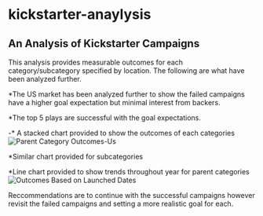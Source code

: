 # kickstarter-anaylysis

## An Analysis of Kickstarter Campaigns

This analysis provides measurable outcomes for each category/subcategory specified by location. The following are what have been analyzed further.

*The US market has been analyzed further to show the failed campaigns have a higher goal expectation but minimal interest from backers.  

*The top 5 plays are successful with the goal expectations.

-* A stacked chart provided to show the outcomes of each categories ![Parent Category Outcomes-Us](https://github.com/taranahassan/kickstarter-anaylysis/blob/main/Parent%20Category%20Outcomes%20-%20US.png?raw=true) 

*Similar chart provided for subcategories

*Line chart provided to show trends throughout year for parent categories ![Outcomes Based on Launched Dates](https://github.com/taranahassan/kickstarter-anaylysis/blob/main/Parent%20Category%20Outcomes%20-%20US.png?raw=true)

Reccommendations are to continue with the successful campaigns however revisit the failed campaigns and setting a more realistic goal for each.  


